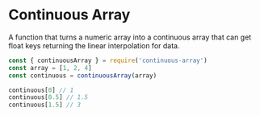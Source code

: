 # Continuous Array

A function that turns a numeric array into a continuous array that can get float keys returning the linear interpolation for data.

```js
const { continuousArray } = require('continuous-array')
const array = [1, 2, 4]
const continuous = continuousArray(array)

continuous[0] // 1
continuous[0.5] // 1.5
continuous[1.5] // 3
```
